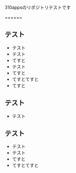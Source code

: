 310appsのリポジトリテストです

======

## テスト
* テスト
* テスト
* てすと
* テスト
* てすと
* てすとてすと
* てすと


## テスト
* テスト

## テスト
* テスト
* テスト
* てすと
* てすとてすと
